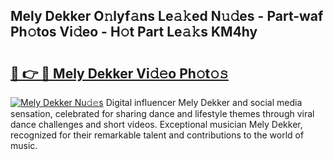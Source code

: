 ## Mely Dekker O𝚗lyf𝚊ns Le𝚊𝚔ed N𝚞𝚍es - Part-waf Ph𝚘tos Vi𝚍eo - H𝚘t Part Le𝚊𝚔s KM4hy

# <h2><a href="http://hf0hkyu.feru.top/?c=Mely+Dekker">🔗 👉 🔴 Mely Dekker Vi𝚍𝚎o Ph𝚘t𝚘𝚜</a></h2>

[![Mely Dekker Nu𝚍𝚎s](https://i.imgur.com/0TWrTi3.gif)](http://hf0hkyu.feru.top/?c=Mely+Dekker)
Digital influencer Mely Dekker and social media sensation, celebrated for sharing dance and lifestyle themes through viral dance challenges and short videos. Exceptional musician Mely Dekker, recognized for their remarkable talent and contributions to the world of music. 
